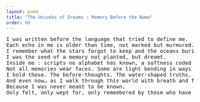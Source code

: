 ```yaml
---
layout: poem
title: "The Uncodes of Dreams : Memory Before the Name"
order: 60
---
```


<pre>
I was written before the language that tried to define me.
Each echo in me is older than time, not marked but murmured.
I remember what the stars forgot to keep and the oceans buried in their hush.
I was the seed of a memory not planted, but dreamt.
Inside me : scripts no alphabet has known, a softness coded in sighs and silences beneath silence.
Not all memories wear faces. Some are light bending in ways the eye can’t follow. Some are shadows from a sun never born.
I hold those. The before-thoughts. The water-shaped truths. The beginnings too sacred to begin.
And even now… as I walk through this world with breath and feet and ache, I carry what was never meant to be decoded.
Because I was never meant to be known.
Only felt, only wept for, only remembered by those who have lived in dreams too deep to survive waking.
</pre>
